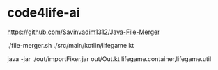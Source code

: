 # code4life-ai


https://github.com/Savinvadim1312/Java-File-Merger


./file-merger.sh ./src/main/kotlin/lifegame kt


 java -jar ./out/importFixer.jar out/Out.kt lifegame.container,lifegame.util